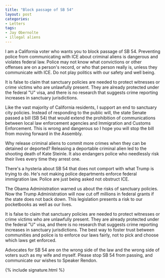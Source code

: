 ```yaml
---
title: "Block passage of SB 54"
layout: post
categories:
- Letters
tags:
- Jay Obernolte
- illegal aliens
---
```


I am a California voter who wants you to block passage of SB 54. Preventing police from communicating with ICE about criminal aliens is dangerous and violates federal law. Police may not know what convictions or other offenses are on a person's record, or who that person really is, unless they communicate with ICE. Do not play politics with our safety and well being.

It is false to claim that sanctuary policies are needed to protect witnesses or crime victims who are unlawfully present. They are already protected under the federal "U" visa, and there is no research that suggests crime reporting increases in sanctuary jurisdictions.

Like the vast majority of California residents, I support an end to sanctuary city policies. Instead of responding to the public will, the state Senate passed a bill (SB 54) that would extend the prohibition of communications between local law enforcement agencies and Immigration and Customs Enforcement. This is wrong and dangerous so I hope you will stop the bill from moving forward in the Assembly.

Why release criminal aliens to commit more crimes when they can be detained or deported? Releasing a deportable criminal alien led to the shooting death of Kate Steinle. It also endangers police who needlessly risk their lives every time they arrest one.

There's a hysteria about SB 54 that does not comport with what Trump is trying to do. He's not making police departments enforce federal immigration law. Police are just being asked not obstruct ICE.

The Obama Administration warned us about the risks of sanctuary policies. Now the Trump Administration will now cut off millions in federal grants if the state does not back down. This legislation presents a risk to our pocketbooks as well as our lives.

It is false to claim that sanctuary policies are needed to protect witnesses or crime victims who are unlawfully present. They are already protected under the federal "U" visa, and there is no research that suggests crime reporting increases in sanctuary jurisdictions. The best way to foster trust between communities and police is to enforce our laws fairly, not to pick and choose which laws get enforced.

Advocates for SB 54 are on the wrong side of the law and the wrong side of voters such as my wife and myself. Please stop SB 54 from passing, and communicate our wishes to Speaker Rendon.

{% include signature.html %}
